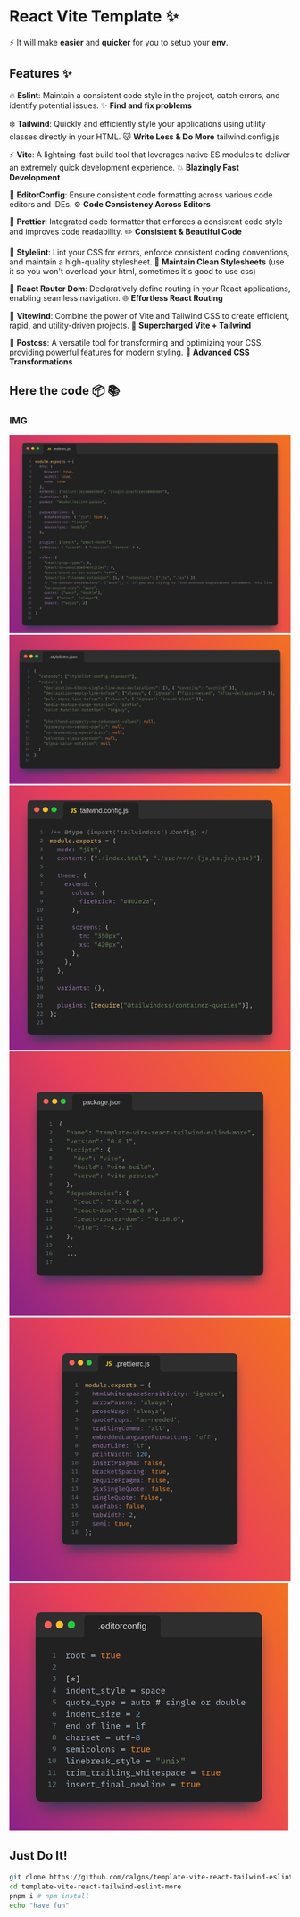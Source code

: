 # React Vite Template :sparkles:

:zap: It will make **easier** and **quicker** for you to setup your **env**.

## Features :sparkles:

 :fire: **Eslint**: Maintain a consistent code style in the project, catch errors, and identify potential issues. ✨ **Find and fix problems**

:snowflake: **Tailwind**: Quickly and efficiently style your applications using utility classes directly in your HTML. :kissing_cat: **Write Less & Do More**
tailwind.config.js

:zap: **Vite**: A lightning-fast build tool that leverages native ES modules to deliver an extremely quick development experience. :collision: **Blazingly Fast Development**

:rat: **EditorConfig**: Ensure consistent code formatting across various code editors and IDEs. ⚙️ **Code Consistency Across Editors**

:triangular_ruler: **Prettier**: Integrated code formatter that enforces a consistent code style and improves code readability. :pencil2: **Consistent & Beautiful Code**

:tophat: **Stylelint**: Lint your CSS for errors, enforce consistent coding conventions, and maintain a high-quality stylesheet. :hocho: **Maintain Clean Stylesheets** (use it so you won't overload your html, sometimes it's good to use css)

:link: **React Router Dom**: Declaratively define routing in your React applications, enabling seamless navigation. 🌐 **Effortless React Routing**

:stars: **Vitewind**: Combine the power of Vite and Tailwind CSS to create efficient, rapid, and utility-driven projects. 🎉 **Supercharged Vite + Tailwind**

:volcano: **Postcss**: A versatile tool for transforming and optimizing your CSS, providing powerful features for modern styling. 🚀 **Advanced CSS Transformations**

##  Here the code :package: :books:
### IMG
![Eslint JS IMG](/public/img/Snap5.png)
![Stylelint json IMG](/public/img/Snap3.png)
![Tailwind Config File IMG](/public/img/Snap.png)
![Package json IMG](/public/img/Snap2.png)
![Prettierrc JS IMG](/public/img/Snap4.png)
![Prettierrc json IMG](/public/img/Snap6.png)

## Just Do It!


```bash
git clone https://github.com/calgns/template-vite-react-tailwind-eslint-more
cd template-vite-react-tailwind-eslint-more
pnpm i # npm install
echo "have fun"

```
